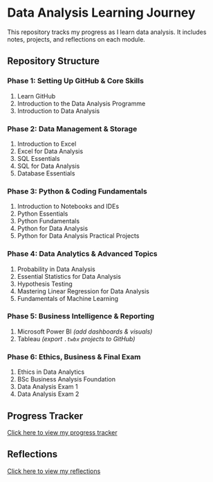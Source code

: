 # Data Analysis Learning Journey

This repository tracks my progress as I learn data analysis. It includes notes, projects, and reflections on each module.

## Repository Structure

### **Phase 1: Setting Up GitHub & Core Skills**

1. Learn GitHub
2. Introduction to the Data Analysis Programme
3. Introduction to Data Analysis

### **Phase 2: Data Management & Storage**

1. Introduction to Excel
2. Excel for Data Analysis
3. SQL Essentials
4. SQL for Data Analysis
5. Database Essentials

### **Phase 3: Python & Coding Fundamentals**

1. Introduction to Notebooks and IDEs
2. Python Essentials
3. Python Fundamentals
4. Python for Data Analysis
5. Python for Data Analysis Practical Projects

### **Phase 4: Data Analytics & Advanced Topics**

1. Probability in Data Analysis
2. Essential Statistics for Data Analysis
3. Hypothesis Testing
4. Mastering Linear Regression for Data Analysis
5. Fundamentals of Machine Learning

### **Phase 5: Business Intelligence & Reporting**

1. Microsoft Power BI *(add dashboards & visuals)*
2. Tableau *(export `.twbx` projects to GitHub)*

### **Phase 6: Ethics, Business & Final Exam**

1. Ethics in Data Analytics
2. BSc Business Analysis Foundation
3. Data Analysis Exam 1
4. Data Analysis Exam 2

## Progress Tracker
[Click here to view my progress tracker](progress-tracker.md)

## Reflections
[Click here to view my reflections](reflections.md)
